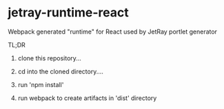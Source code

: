 # jetray-runtime-react
Webpack generated "runtime" for React used by JetRay portlet generator

TL;DR

1. clone this repository...

2. cd into the cloned directory....

3. run 'npm install'

4. run webpack to create artifacts in 'dist' directory



